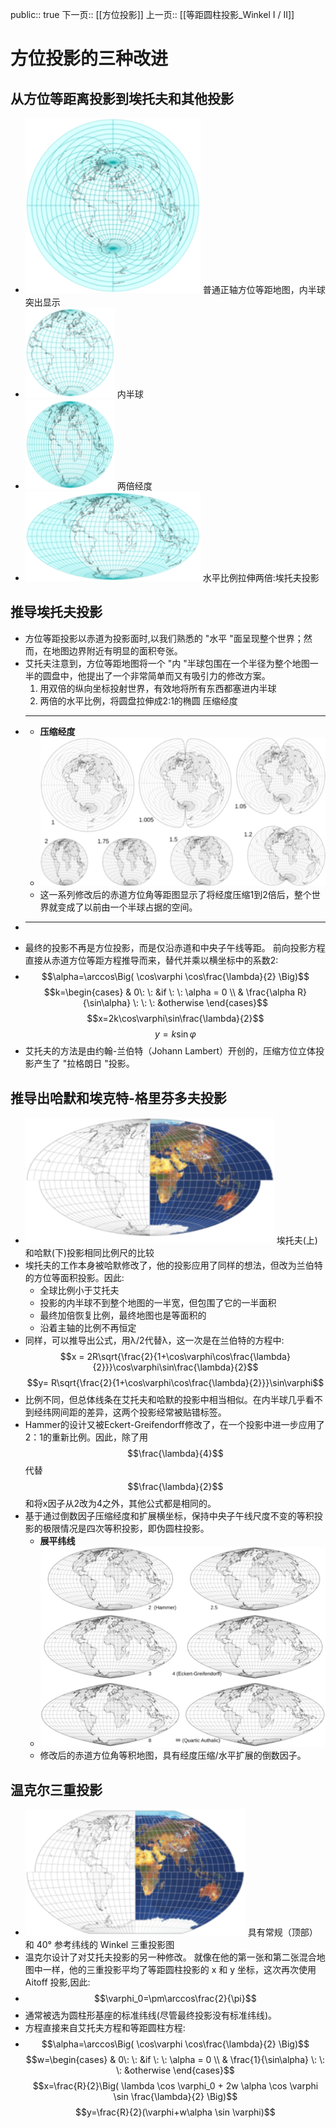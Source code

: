 public:: true
下一页:: [[方位投影]]
上一页:: [[等距圆柱投影_Winkel I / II]]

# 方位投影的三种改进
## 从方位等距离投影到埃托夫和其他投影
- ![image.png](../assets/image_1623641217220_0.png) 
  普通正轴方位等距地图，内半球突出显示
- ![image.png](../assets/image_1623641256600_0.png) 
  内半球
- ![image.png](../assets/image_1623641271026_0.png) 
  两倍经度
- ![image.png](../assets/image_1623641307078_0.png) 
  水平比例拉伸两倍:埃托夫投影
## 推导埃托夫投影
- 方位等距投影以赤道为投影面时,以我们熟悉的 "水平 "面呈现整个世界；然而，在地图边界附近有明显的面积夸张。
- 艾托夫注意到，方位等距地图将一个 "内 "半球包围在一个半径为整个地图一半的圆盘中，他提出了一个非常简单而又有吸引力的修改方案。
  1. 用双倍的纵向坐标投射世界，有效地将所有东西都塞进内半球
  2. 两倍的水平比例，将圆盘拉伸成2:1的椭圆 压缩经度
-
  ---
	- **压缩经度**
	- ![image.png](../assets/image_1623641721428_0.png)
	- 这一系列修改后的赤道方位角等距图显示了将经度压缩1到2倍后，整个世界就变成了以前由一个半球占据的空间。
-
  ---
- 最终的投影不再是方位投影，而是仅沿赤道和中央子午线等距。
  前向投影方程直接从赤道方位等距方程推导而来，替代并乘以横坐标中的系数2:
-
  $$\alpha=\arccos\Big( \cos\varphi \cos\frac{\lambda}{2} \Big)$$
  $$k=\begin{cases} 
  & 0\: \:  &if \: \: \alpha = 0 \\
  & \frac{\alpha R}{\sin\alpha} \: \: \: &otherwise 
  \end{cases}$$
  $$x=2k\cos\varphi\sin\frac{\lambda}{2}$$
  $$y=k\sin\varphi$$
- 艾托夫的方法是由约翰-兰伯特（Johann Lambert）开创的，压缩方位立体投影产生了 "拉格朗日 "投影。
## 推导出哈默和埃克特-格里芬多夫投影
- ![image.png](../assets/image_1623642603615_0.png) 
  埃托夫(上)和哈默(下)投影相同比例尺的比较
- 埃托夫的工作本身被哈默修改了，他的投影应用了同样的想法，但改为兰伯特的方位等面积投影。因此:
  * 全球比例小于艾托夫
  * 投影的内半球不到整个地图的一半宽，但包围了它的一半面积
  * 最终加倍恢复比例，最终地图也是等面积的
  * 沿着主轴的比例不再恒定
- 同样，可以推导出公式，用λ/2代替λ，这一次是在兰伯特的方程中:
    $$x = 2R\sqrt{\frac{2}{1+\cos\varphi\cos\frac{\lambda}{2}}}\cos\varphi\sin\frac{\lambda}{2}$$
    $$y= R\sqrt{\frac{2}{1+\cos\varphi\cos\frac{\lambda}{2}}}\sin\varphi$$
- 比例不同，但总体线条在艾托夫和哈默的投影中相当相似。在内半球几乎看不到经纬网间距的差异，这两个投影经常被贴错标签。
- Hammer的设计又被Eckert-Greifendorff修改了，在一个投影中进一步应用了2：1的重新比例。因此，除了用$$\frac{\lambda}{4}$$代替$$\frac{\lambda}{2}$$和将x因子从2改为4之外，其他公式都是相同的。
- 基于通过倒数因子压缩经度和扩展横坐标，保持中央子午线尺度不变的等积投影的极限情况是四次等积投影，即伪圆柱投影。
	- **展平纬线**
	- ![image.png](../assets/image_1623643193272_0.png)
	- 修改后的赤道方位角等积地图，具有经度压缩/水平扩展的倒数因子。
## 温克尔三重投影
- ![image.png](../assets/image_1623643273981_0.png) 
  具有常规（顶部）和 40° 参考纬线的 Winkel 三重投影图
- 温克尔设计了对艾托夫投影的另一种修改。 就像在他的第一张和第二张混合地图中一样，他的三重投影平均了等距圆柱投影的 x 和 y 坐标，这次再次使用 Aitoff 投影,因此:
-
  $$\varphi_0=\pm\arccos\frac{2}{\pi}$$
- 通常被选为圆柱形基座的标准纬线(尽管最终投影没有标准纬线)。
- 方程直接来自艾托夫方程和等距圆柱方程:
-
  $$\alpha=\arccos\Big( \cos\varphi \cos\frac{\lambda}{2} \Big)$$
  $$w=\begin{cases} 
  & 0\: \:  &if \: \: \alpha = 0 \\
  & \frac{1}{\sin\alpha} \: \: \: &otherwise 
  \end{cases}$$
  $$x=\frac{R}{2}\Big( \lambda \cos \varphi_0 + 2w \alpha \cos \varphi \sin \frac{\lambda}{2} \Big)$$
  $$y=\frac{R}{2}(\varphi+w\alpha \sin \varphi)$$